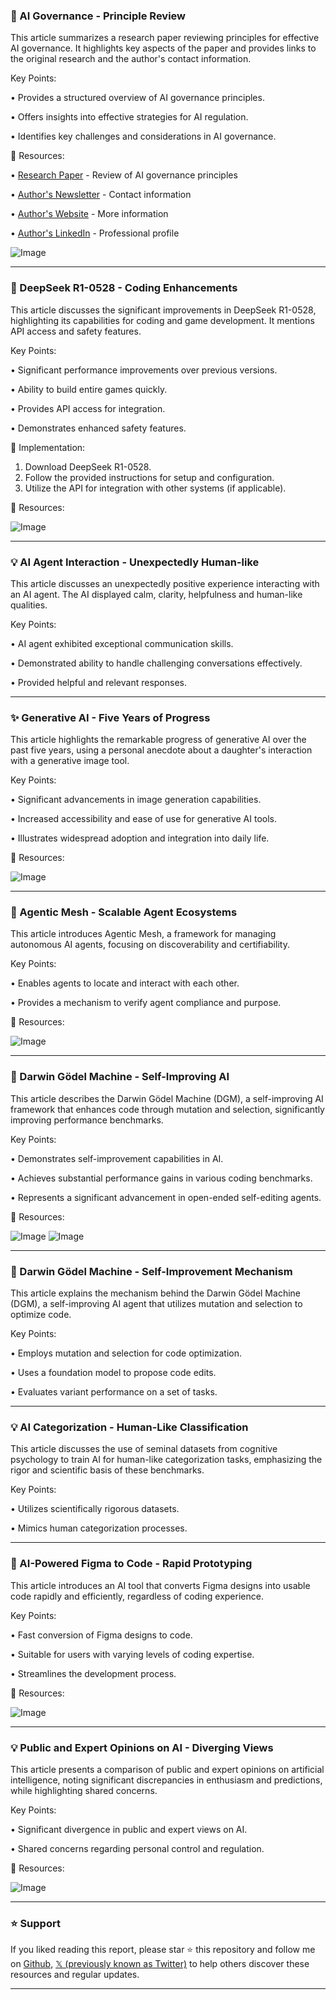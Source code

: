 ### 🤖 AI Governance - Principle Review

This article summarizes a research paper reviewing principles for effective AI governance.  It highlights key aspects of the paper and provides links to the original research and the author's contact information.

Key Points:

•  Provides a structured overview of AI governance principles.


•  Offers insights into effective strategies for AI regulation.


•  Identifies key challenges and considerations in AI governance.


🔗 Resources:

• [Research Paper](https://arxiv.org/pdf/2505.23417) - Review of AI governance principles

• [Author's Newsletter](https://morrislee1234.wixsite.com/website/contact) - Contact information

• [Author's Website](https://morrislee1234.wixsite.com/website) - More information

• [Author's LinkedIn](https://linkedin.com/in/morris-lee-47877b7b) - Professional profile

![Image](https://pbs.twimg.com/media/GsLloLzWQAAKeWL?format=jpg&name=small)


---

### 🚀 DeepSeek R1-0528 - Coding Enhancements

This article discusses the significant improvements in DeepSeek R1-0528, highlighting its capabilities for coding and game development.  It mentions API access and safety features.

Key Points:

•  Significant performance improvements over previous versions.


•  Ability to build entire games quickly.


•  Provides API access for integration.


•  Demonstrates enhanced safety features.


🚀 Implementation:

1.  Download DeepSeek R1-0528.
2.  Follow the provided instructions for setup and configuration.
3.  Utilize the API for integration with other systems (if applicable).


🔗 Resources:

![Image](https://pbs.twimg.com/amplify_video_thumb/1928071442979246080/img/8H_5fugy-C9bVZi_.jpg)


---

### 💡 AI Agent Interaction - Unexpectedly Human-like

This article discusses an unexpectedly positive experience interacting with an AI agent. The AI displayed calm, clarity, helpfulness and human-like qualities.

Key Points:

•  AI agent exhibited exceptional communication skills.


•  Demonstrated ability to handle challenging conversations effectively.


•  Provided helpful and relevant responses.



---

### ✨ Generative AI - Five Years of Progress

This article highlights the remarkable progress of generative AI over the past five years, using a personal anecdote about a daughter's interaction with a generative image tool.

Key Points:

•  Significant advancements in image generation capabilities.


•  Increased accessibility and ease of use for generative AI tools.


•  Illustrates widespread adoption and integration into daily life.


🔗 Resources:

![Image](https://pbs.twimg.com/media/GsLlhchXgAAkO0v?format=jpg&name=900x900)


---

### 🤖 Agentic Mesh - Scalable Agent Ecosystems

This article introduces Agentic Mesh, a framework for managing autonomous AI agents, focusing on discoverability and certifiability.

Key Points:

•  Enables agents to locate and interact with each other.


•  Provides a mechanism to verify agent compliance and purpose.



🔗 Resources:

![Image](https://pbs.twimg.com/media/GsK3ycGW0AANoMI?format=jpg&name=small)


---

### 🚀 Darwin Gödel Machine - Self-Improving AI

This article describes the Darwin Gödel Machine (DGM), a self-improving AI framework that enhances code through mutation and selection, significantly improving performance benchmarks.

Key Points:

•  Demonstrates self-improvement capabilities in AI.


•  Achieves substantial performance gains in various coding benchmarks.


•  Represents a significant advancement in open-ended self-editing agents.


🔗 Resources:

![Image](https://pbs.twimg.com/media/GsK7hLBW8AAI95K?format=jpg&name=small)
![Image](https://pbs.twimg.com/media/GsKZb4BaEAAaSLZ?format=jpg&name=360x360)


---

### 🤖 Darwin Gödel Machine - Self-Improvement Mechanism

This article explains the mechanism behind the Darwin Gödel Machine (DGM), a self-improving AI agent that utilizes mutation and selection to optimize code.

Key Points:

•  Employs mutation and selection for code optimization.


•  Uses a foundation model to propose code edits.


•  Evaluates variant performance on a set of tasks.


---

### 💡 AI Categorization - Human-Like Classification

This article discusses the use of seminal datasets from cognitive psychology to train AI for human-like categorization tasks, emphasizing the rigor and scientific basis of these benchmarks.


Key Points:

•  Utilizes scientifically rigorous datasets.


•  Mimics human categorization processes.


---

### 🚀 AI-Powered Figma to Code - Rapid Prototyping

This article introduces an AI tool that converts Figma designs into usable code rapidly and efficiently, regardless of coding experience.

Key Points:

•  Fast conversion of Figma designs to code.


•  Suitable for users with varying levels of coding expertise.


•  Streamlines the development process.


🔗 Resources:

![Image](https://pbs.twimg.com/amplify_video_thumb/1928153483175137280/img/rMUAp5C4gUNx2890.jpg)


---

### 💡 Public and Expert Opinions on AI - Diverging Views

This article presents a comparison of public and expert opinions on artificial intelligence, noting significant discrepancies in enthusiasm and predictions, while highlighting shared concerns.


Key Points:

•  Significant divergence in public and expert views on AI.


•  Shared concerns regarding personal control and regulation.


🔗 Resources:

![Image](https://pbs.twimg.com/media/GsLVjJiXAAARJBI?format=jpg&name=small)


---

### ⭐️ Support

If you liked reading this report, please star ⭐️ this repository and follow me on [Github](https://github.com/Drix10), [𝕏 (previously known as Twitter)](https://x.com/DRIX_10_) to help others discover these resources and regular updates.

---
